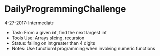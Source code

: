 # DailyProgrammingChallenge
4-27-2017: Intermediate

- Task: From a given int, find the next largest int 
- Tools Use: Arrays slicing, recursion
- Status: failing on int greater than 4 digits
- Notes: Use functional programming when involving numeric functions
